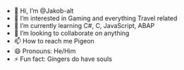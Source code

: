 - 👋 Hi, I’m @Jakob-alt
- 👀 I’m interested in Gaming and everything Travel related
- 🌱 I’m currently learning C#, C, JavaScript, ABAP
- 💞️ I’m looking to collaborate on anything
- 📫 How to reach me Pigeon
- 😄 Pronouns: He/Him
- ⚡ Fun fact: Gingers do have souls

<!---
Jakob-alt/Jakob-alt is a ✨ special ✨ repository because its `README.md` (this file) appears on your GitHub profile.
You can click the Preview link to take a look at your changes.
--->
